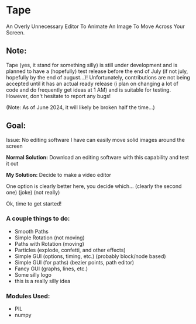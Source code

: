 # Tape

An Overly Unnecessary Editor To Animate An Image To Move Across Your Screen.

## Note:

Tape (yes, it stand for something silly) is still under development and is planned to have a (hopefully) test release before the end of July (if not july, hopefully by the end of august...)! Unfortunately, contributions are not being accepted until it has an actual ready release (i plan on changing a lot of code and do frequently get ideas at 1 AM) and is suitable for testing. However, don't hesitate to report any bugs! 

(Note: As of June 2024, it will likely be broken half the time...)

## Goal:

Issue: No editing software I have can easily move solid images around the screen

**Normal Solution:** Download an editing software with this capability and test it out

**My Solution:** Decide to make a video editor

One option is clearly better here, you decide which... (clearly the second one) (joke) (not really)

Ok, time to get started!

### A couple things to do:

- Smooth Paths
- Simple Rotation (not moving)
- Paths with Rotation (moving)
- Particles (explode, confetti, and other effects)
- Simple GUI (options, timing, etc.) (probably block/node based)
- Simple GUI (for paths) (bezier points, path editor)
- Fancy GUI (graphs, lines, etc.)
- Some silly logo
- this is a really silly idea

### Modules Used:
- PIL
- numpy